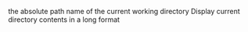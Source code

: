 the absolute path name of the current working directory
Display current directory contents in a long format
